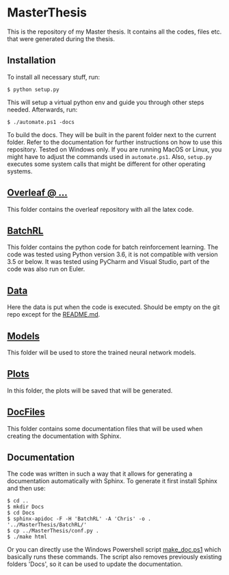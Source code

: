 # MasterThesis

This is the repository of my Master thesis. It contains all the codes, files etc.
that were generated during the thesis. 

## Installation

To install all necessary stuff, run:

```console
$ python setup.py
```

This will setup a virtual python env and guide you through
other steps needed. Afterwards, run:

```console
$ ./automate.ps1 -docs
```

To build the docs. They will be built in the parent folder
next to the current folder. Refer to the documentation
for further instructions on how to use this repository.
Tested on Windows only. If you are running MacOS or Linux,
you might have to adjust the commands used in `automate.ps1`.
Also, `setup.py` executes some system calls that might be different
for other operating systems.

## [Overleaf @ ...](https://github.com/chbauman/Master-ThesisOverLeaf)

This folder contains the overleaf repository
with all the latex code.

## [BatchRL](BatchRL)

This folder contains the python code
for batch reinforcement learning. The code was tested using Python version 3.6,
it is not compatible with version 3.5 or below. It was tested using PyCharm and
Visual Studio, part of the code was also run on Euler.

## [Data](Data)

Here the data is put when the code is 
executed. Should be empty on the git repo
except for the [README.md](Data/README.md).

## [Models](Models)

This folder will be used to store the
trained neural network models. 

## [Plots](Plots)

In this folder, the plots will be saved
that will be generated.

## [DocFiles](DocFiles)

This folder contains some documentation
files that will be used when creating the 
documentation with Sphinx.

## Documentation

The code was written in such a way that it
allows for generating a documentation automatically with Sphinx.
To generate it first install Sphinx and then use:

```console
$ cd ..
$ mkdir Docs
$ cd Docs
$ sphinx-apidoc -F -H 'BatchRL' -A 'Chris' -o . '../MasterThesis/BatchRL/'
$ cp ../MasterThesis/conf.py .
$ ./make html
```

Or you can directly use the Windows Powershell script [make_doc.ps1](make_doc.ps1)
which basically runs these commands. The script also removes previously existing
folders 'Docs', so it can be used to update the documentation.
